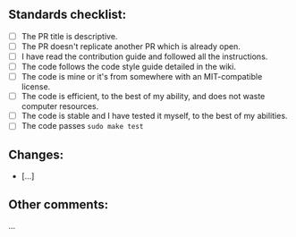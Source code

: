 ## Standards checklist:

<!-- Fill with an x the ones that apply. Example: [x] -->

- [ ] The PR title is descriptive.
- [ ] The PR doesn't replicate another PR which is already open.
- [ ] I have read the contribution guide and followed all the instructions.
- [ ] The code follows the code style guide detailed in the wiki.
- [ ] The code is mine or it's from somewhere with an MIT-compatible license.
- [ ] The code is efficient, to the best of my ability, and does not waste computer resources.
- [ ] The code is stable and I have tested it myself, to the best of my abilities.
- [ ] The code passes `sudo make test`

## Changes:

- [...]

## Other comments:

...
